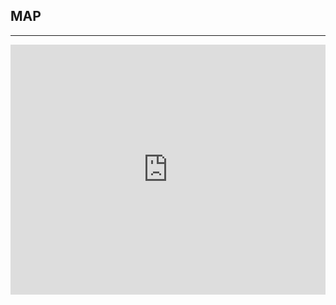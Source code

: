 ﻿## MAP
---
  <div class="maps">
 <iframe src="https://www.google.com/maps/embed?pb=!1m18!1m12!1m3!1d2551.154978950661!2d19.01498991621182!3d50.25168970954691!2m3!1f0!2f0!3f0!3m2!1i1024!2i768!4f13.1!3m3!1m2!1s0x4716ce4f0c9eb215%3A0x91411cc5fc8ad49e!2sUniversity+of+Silesia+Faculty+of+Philology!5e0!3m2!1sen!2spl!4v1460452727088" width="100%" height="400" frameborder="0" style="border:0" allowfullscreen></iframe>
 
 </div>
 
